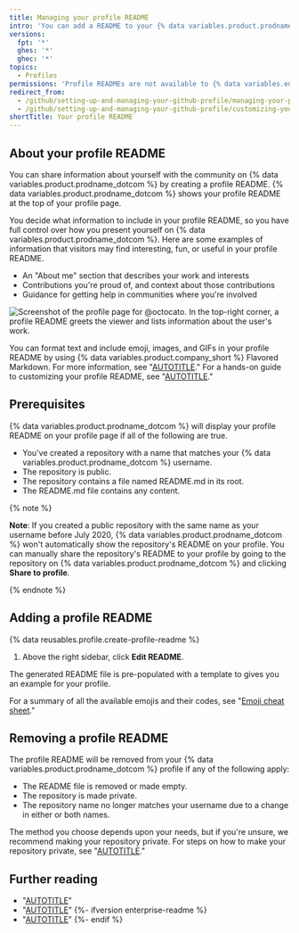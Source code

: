```yaml
---
title: Managing your profile README
intro: 'You can add a README to your {% data variables.product.prodname_dotcom %} profile to tell other people about yourself.'
versions:
  fpt: '*'
  ghes: '*'
  ghec: '*'
topics:
  - Profiles
permissions: 'Profile READMEs are not available to {% data variables.enterprise.prodname_managed_users %}.'
redirect_from:
  - /github/setting-up-and-managing-your-github-profile/managing-your-profile-readme
  - /github/setting-up-and-managing-your-github-profile/customizing-your-profile/managing-your-profile-readme
shortTitle: Your profile README
---
```

## About your profile README

You can share information about yourself with the community on {% data variables.product.prodname_dotcom %} by creating a profile README. {% data variables.product.prodname_dotcom %} shows your profile README at the top of your profile page.

You decide what information to include in your profile README, so you have full control over how you present yourself on {% data variables.product.prodname_dotcom %}. Here are some examples of information that visitors may find interesting, fun, or useful in your profile README.

* An "About me" section that describes your work and interests
* Contributions you're proud of, and context about those contributions
* Guidance for getting help in communities where you're involved

![Screenshot of the profile page for @octocato. In the top-right corner, a profile README greets the viewer and lists information about the user's work.](/assets/images/help/repository/profile-with-readme.png)

You can format text and include emoji, images, and GIFs in your profile README by using {% data variables.product.company_short %} Flavored Markdown. For more information, see "[AUTOTITLE](/get-started/writing-on-github/getting-started-with-writing-and-formatting-on-github)." For a hands-on guide to customizing your profile README, see "[AUTOTITLE](/get-started/writing-on-github/getting-started-with-writing-and-formatting-on-github/quickstart-for-writing-on-github)."

## Prerequisites

{% data variables.product.prodname_dotcom %} will display your profile README on your profile page if all of the following are true.

* You've created a repository with a name that matches your {% data variables.product.prodname_dotcom %} username.
* The repository is public.
* The repository contains a file named README.md in its root.
* The README.md file contains any content.

{% note %}

**Note**: If you created a public repository with the same name as your username before July 2020, {% data variables.product.prodname_dotcom %} won't automatically show the repository's README on your profile. You can manually share the repository's README to your profile by going to the repository on {% data variables.product.prodname_dotcom %} and clicking **Share to profile**.

{% endnote %}

## Adding a profile README

{% data reusables.profile.create-profile-readme %}
1. Above the right sidebar, click **Edit README**.

  The generated README file is pre-populated with a template to gives you an example for your profile.

For a summary of all the available emojis and their codes, see "[Emoji cheat sheet](https://www.webfx.com/tools/emoji-cheat-sheet/)."

## Removing a profile README

The profile README will be removed from your {% data variables.product.prodname_dotcom %} profile if any of the following apply:

* The README file is removed or made empty.
* The repository is made private.
* The repository name no longer matches your username due to a change in either or both names.

The method you choose depends upon your needs, but if you're unsure, we recommend making your repository private. For steps on how to make your repository private, see "[AUTOTITLE](/repositories/managing-your-repositorys-settings-and-features/managing-repository-settings/setting-repository-visibility#changing-a-repositorys-visibility)."

## Further reading

* "[AUTOTITLE](/repositories/managing-your-repositorys-settings-and-features/customizing-your-repository/about-readmes)"
* "[AUTOTITLE](/organizations/collaborating-with-groups-in-organizations/customizing-your-organizations-profile#adding-a-member-only-organization-profile-readme)"
{%- ifversion enterprise-readme %}
* "[AUTOTITLE](/admin/managing-your-enterprise-account/creating-a-readme-for-an-enterprise)"
{%- endif %}
